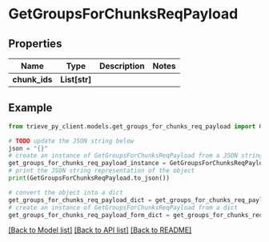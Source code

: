 # GetGroupsForChunksReqPayload


## Properties

Name | Type | Description | Notes
------------ | ------------- | ------------- | -------------
**chunk_ids** | **List[str]** |  | 

## Example

```python
from trieve_py_client.models.get_groups_for_chunks_req_payload import GetGroupsForChunksReqPayload

# TODO update the JSON string below
json = "{}"
# create an instance of GetGroupsForChunksReqPayload from a JSON string
get_groups_for_chunks_req_payload_instance = GetGroupsForChunksReqPayload.from_json(json)
# print the JSON string representation of the object
print(GetGroupsForChunksReqPayload.to_json())

# convert the object into a dict
get_groups_for_chunks_req_payload_dict = get_groups_for_chunks_req_payload_instance.to_dict()
# create an instance of GetGroupsForChunksReqPayload from a dict
get_groups_for_chunks_req_payload_form_dict = get_groups_for_chunks_req_payload.from_dict(get_groups_for_chunks_req_payload_dict)
```
[[Back to Model list]](../README.md#documentation-for-models) [[Back to API list]](../README.md#documentation-for-api-endpoints) [[Back to README]](../README.md)


